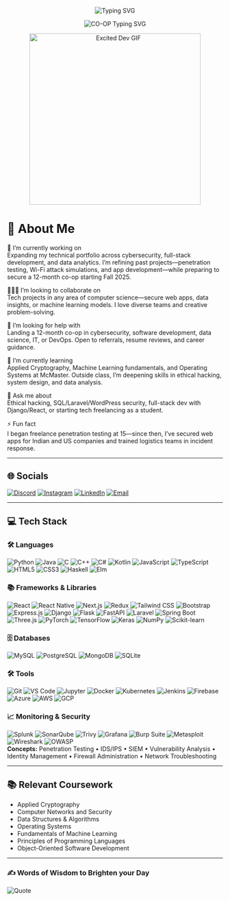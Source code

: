 <!-- Typing effect -->
<p align="center">
  <img src="https://readme-typing-svg.demolab.com?font=Fira+Code&size=24&pause=1000&color=F7F7F7&center=true&vCenter=true&width=1000&lines=Hi+there!+I'm+Aarohan+Batra;3rd+Year+Computer+Science+CO-OP+Student+@+McMaster;Cybersecurity+%7C+Software+Dev+%7C+Data+Analytics" alt="Typing SVG" />
</p>

<!-- CO-OP line-->
<p align="center">
  <img src="https://readme-typing-svg.demolab.com?font=Fira+Code&size=24&pause=1000&color=FF0000&center=true&vCenter=true&width=1000&lines=Seeking+12-month+CO-OP+starting+Fall+2025&repeat=false" alt="CO-OP Typing SVG" />
</p>


<!-- GIF That Sums Me Up Best -->
<p align="center">
  <img src="https://i.imgflip.com/57nbu4.gif" width="400" alt="Excited Dev GIF"/>
</p>

# 💫 About Me  
🔭 I’m currently working on  
Expanding my technical portfolio across cybersecurity, full-stack development, and data analytics. I’m refining past projects—penetration testing, Wi-Fi attack simulations, and app development—while preparing to secure a 12-month co-op starting Fall 2025.

🧑‍🤝‍🧑 I’m looking to collaborate on  
Tech projects in any area of computer science—secure web apps, data insights, or machine learning models. I love diverse teams and creative problem-solving.

🤝 I’m looking for help with  
Landing a 12-month co-op in cybersecurity, software development, data science, IT, or DevOps. Open to referrals, resume reviews, and career guidance.

🌱 I’m currently learning  
Applied Cryptography, Machine Learning fundamentals, and Operating Systems at McMaster. Outside class, I’m deepening skills in ethical hacking, system design, and data analysis.

💬 Ask me about  
Ethical hacking, SQL/Laravel/WordPress security, full-stack dev with Django/React, or starting tech freelancing as a student.

⚡ Fun fact  
I began freelance penetration testing at 15—since then, I’ve secured web apps for Indian and US companies and trained logistics teams in incident response.

---

## 🌐 Socials  
[![Discord](https://img.shields.io/badge/Discord-%237289DA.svg?logo=discord&logoColor=white)](https://discord.gg/zenith1007)  [![Instagram](https://img.shields.io/badge/Instagram-%23E4405F.svg?logo=instagram&logoColor=white)](https://instagram.com/aarohanbatra)  [![LinkedIn](https://img.shields.io/badge/LinkedIn-%230077B5.svg?logo=linkedin&logoColor=white)](https://linkedin.com/in/aarohan-batra-6496872a5)  [![Email](https://img.shields.io/badge/Email-D14836?logo=gmail&logoColor=white)](mailto:batraa11@mcmaster.ca)  

---

## 💻 Tech Stack

### 🛠️ Languages  
![Python](https://img.shields.io/badge/python-%2314354C.svg?style=flat-square&logo=python&logoColor=white) ![Java](https://img.shields.io/badge/java-%23ED8B00.svg?style=flat-square&logo=openjdk&logoColor=white) ![C](https://img.shields.io/badge/C-00599C?style=flat-square&logo=c&logoColor=white) ![C++](https://img.shields.io/badge/C%2B%2B-%2300599C.svg?style=flat-square&logo=c%2B%2B&logoColor=white) ![C#](https://img.shields.io/badge/C%23-%23239120.svg?style=flat-square&logo=csharp&logoColor=white) ![Kotlin](https://img.shields.io/badge/kotlin-%237F52FF.svg?style=flat-square&logo=kotlin&logoColor=white)  ![JavaScript](https://img.shields.io/badge/javascript-%23323330.svg?style=flat-square&logo=javascript&logoColor=%23F7DF1E) ![TypeScript](https://img.shields.io/badge/typescript-%23007ACC.svg?style=flat-square&logo=typescript&logoColor=white) ![HTML5](https://img.shields.io/badge/html5-%23E34F26.svg?style=flat-square&logo=html5&logoColor=white) ![CSS3](https://img.shields.io/badge/css3-%231572B6.svg?style=flat-square&logo=css3&logoColor=white) ![Haskell](https://img.shields.io/badge/Haskell-5e5086?style=flat-square&logo=haskell&logoColor=white) ![Elm](https://img.shields.io/badge/Elm-60B5CC?style=flat-square&logo=elm&logoColor=white)

### 📚 Frameworks & Libraries  
![React](https://img.shields.io/badge/react-%2320232a.svg?style=flat-square&logo=react&logoColor=%2361DAFB) ![React Native](https://img.shields.io/badge/react--native-%2320232a.svg?style=flat-square&logo=react&logoColor=%2361DAFB) ![Next.js](https://img.shields.io/badge/Next-black?style=flat-square&logo=next.js&logoColor=white) ![Redux](https://img.shields.io/badge/redux-%23593d88.svg?style=flat-square&logo=redux&logoColor=white) ![Tailwind CSS](https://img.shields.io/badge/tailwindcss-%2338B2AC.svg?style=flat-square&logo=tailwind-css&logoColor=white) ![Bootstrap](https://img.shields.io/badge/bootstrap-%23563D7C.svg?style=flat-square&logo=bootstrap&logoColor=white)  ![Express.js](https://img.shields.io/badge/express.js-%23404d59.svg?style=flat-square&logo=express&logoColor=%2361DAFB) ![Django](https://img.shields.io/badge/django-%23092E20.svg?style=flat-square&logo=django&logoColor=white) ![Flask](https://img.shields.io/badge/flask-%23000.svg?style=flat-square&logo=flask&logoColor=white) ![FastAPI](https://img.shields.io/badge/fastapi-%2300C7B7.svg?style=flat-square&logo=fastapi&logoColor=white) ![Laravel](https://img.shields.io/badge/laravel-%23FF2D20.svg?style=flat-square&logo=laravel&logoColor=white) ![Spring Boot](https://img.shields.io/badge/springboot-%236DB33F.svg?style=flat-square&logo=spring-boot&logoColor=white)  ![Three.js](https://img.shields.io/badge/three.js-black?style=flat-square&logo=three.js&logoColor=white) ![PyTorch](https://img.shields.io/badge/pytorch-%23EE4C2C.svg?style=flat-square&logo=pytorch&logoColor=white) ![TensorFlow](https://img.shields.io/badge/TensorFlow-%23FF6F00.svg?style=flat-square&logo=TensorFlow&logoColor=white) ![Keras](https://img.shields.io/badge/Keras-%23D00000.svg?style=flat-square&logo=keras&logoColor=white) ![NumPy](https://img.shields.io/badge/numpy-%23013243.svg?style=flat-square&logo=numpy&logoColor=white) ![Scikit-learn](https://img.shields.io/badge/scikit--learn-%23F7931E.svg?style=flat-square&logo=scikit-learn&logoColor=white)

### 🗄️ Databases  
![MySQL](https://img.shields.io/badge/mysql-%2300f.svg?style=flat-square&logo=mysql&logoColor=white) ![PostgreSQL](https://img.shields.io/badge/postgresql-%23316192.svg?style=flat-square&logo=postgresql&logoColor=white) ![MongoDB](https://img.shields.io/badge/mongodb-%234ea94b.svg?style=flat-square&logo=mongodb&logoColor=white) ![SQLite](https://img.shields.io/badge/sqlite-%2307405e.svg?style=flat-square&logo=sqlite&logoColor=white)

### 🛠️ Tools  
![Git](https://img.shields.io/badge/git-%23F05033.svg?style=flat-square&logo=git&logoColor=white) ![VS Code](https://img.shields.io/badge/VS%20Code-%23007ACC.svg?style=flat-square&logo=visual-studio-code&logoColor=white) ![Jupyter](https://img.shields.io/badge/Jupyter-%23F37626.svg?style=flat-square&logo=jupyter&logoColor=white) ![Docker](https://img.shields.io/badge/docker-%232496ED.svg?style=flat-square&logo=docker&logoColor=white) ![Kubernetes](https://img.shields.io/badge/kubernetes-%23326ce5.svg?style=flat-square&logo=kubernetes&logoColor=white)  ![Jenkins](https://img.shields.io/badge/jenkins-%232C5263.svg?style=flat-square&logo=jenkins&logoColor=white) ![Firebase](https://img.shields.io/badge/firebase-%23039BE5.svg?style=flat-square&logo=firebase&logoColor=white) ![Azure](https://img.shields.io/badge/Azure-%230078D4.svg?style=flat-square&logo=MicrosoftAzure&logoColor=white) ![AWS](https://img.shields.io/badge/AWS-%23FF9900.svg?style=flat-square&logo=AmazonAWS&logoColor=white) ![GCP](https://img.shields.io/badge/gcp-%234285F4.svg?style=flat-square&logo=googlecloud&logoColor=white)

### 📈 Monitoring & Security  
![Splunk](https://img.shields.io/badge/splunk-%23000000.svg?style=flat-square&logo=splunk&logoColor=white) ![SonarQube](https://img.shields.io/badge/sonarqube-%2300B0FF.svg?style=flat-square&logo=sonarqube&logoColor=white) ![Trivy](https://img.shields.io/badge/Trivy-%231871FF.svg?style=flat-square&logo=Trivy&logoColor=white) ![Grafana](https://img.shields.io/badge/Grafana-%23F46800.svg?style=flat-square&logo=Grafana&logoColor=white) ![Burp Suite](https://img.shields.io/badge/burp_suite-%23f68d2e.svg?style=flat-square&logo=portswigger&logoColor=white) ![Metasploit](https://img.shields.io/badge/metasploit-%2300B0FF.svg?style=flat-square&logo=metasploit&logoColor=white) ![Wireshark](https://img.shields.io/badge/wireshark-1679A7?style=flat-square&logo=wireshark&logoColor=white) ![OWASP](https://img.shields.io/badge/OWASP-%23CC333F.svg?style=flat-square&logo=OWASP&logoColor=white)  
**Concepts:** Penetration Testing • IDS/IPS • SIEM • Vulnerability Analysis • Identity Management • Firewall Administration • Network Troubleshooting  

---

## 📚 Relevant Coursework  
- Applied Cryptography  
- Computer Networks and Security  
- Data Structures & Algorithms  
- Operating Systems  
- Fundamentals of Machine Learning  
- Principles of Programming Languages  
- Object-Oriented Software Development  

---

### ✍️ Words of Wisdom to Brighten your Day  
![Quote](https://github-readme-quotes-bay.vercel.app/quote?quotesUrl=https://raw.githubusercontent.com/batraa11/batraa11/main/quotes.json&theme=dark&animation=grow_out_in)


